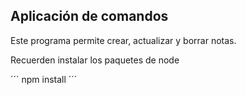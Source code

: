 ## Aplicación de comandos

Este programa permite crear, actualizar y borrar notas.

Recuerden instalar los paquetes de node

´´´
npm install
´´´